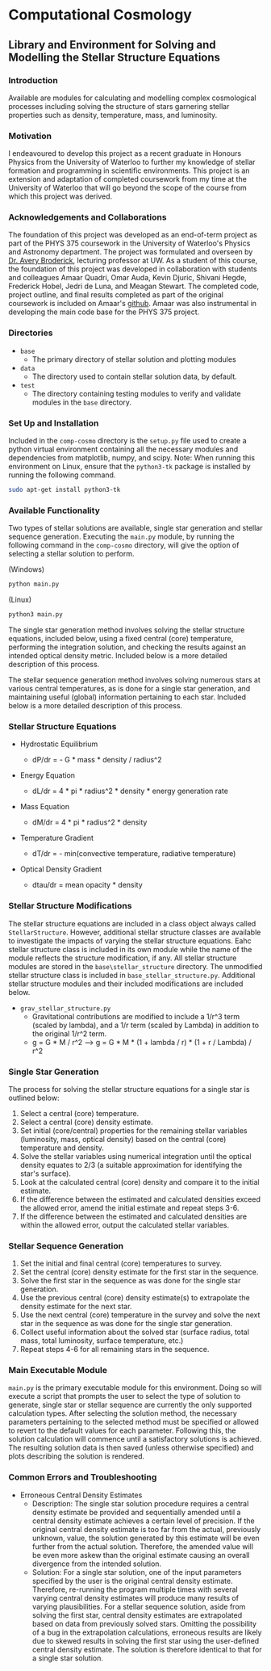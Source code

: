 # Computational Cosmology

## Library and Environment for Solving and Modelling the Stellar Structure Equations

### Introduction

Available are modules for calculating and modelling complex cosmological processes including solving the
structure of stars garnering stellar properties such as density, temperature, mass, and luminosity.

### Motivation

I endeavoured to develop this project as a recent graduate in Honours Physics from the University of Waterloo to further my knowledge of stellar formation and programming in scientific environments. This project is an extension and adaptation of completed coursework from my time at the University of Waterloo that will go beyond the scope of the course from which this project was derived.


### Acknowledgements and Collaborations

The foundation of this project was developed as an end-of-term project as part of the PHYS 375 coursework in the University of Waterloo's Physics and Astronomy department. The project was formulated and overseen by [Dr. Avery Broderick](www.science.uwaterloo.ca/~abroderi), lecturing professor at UW. As a student of this course, the foundation of this project was developed in collaboration with students and colleagues Amaar Quadri, Omar Auda, Kevin Djuric, Shivani Hegde, Frederick Hobel, Jedri de Luna, and Meagan Stewart. The completed code, project outline, and final results completed as part of the original coursework is included on Amaar's [github](https://github.com/amaarquadri/StarsModifiedGravity). Amaar was also instrumental in developing the main code base for the PHYS 375 project.

### Directories

- `base`
    - The primary directory of stellar solution and plotting modules
- `data`
    - The directory used to contain stellar solution data, by default.
- `test`
    - The directory containing testing modules to verify and validate modules in the `base` directory.

### Set Up and Installation

Included in the `comp-cosmo` directory is the `setup.py` file used to create a python virtual environment containing
all the necessary modules and dependencies from matplotlib, numpy, and scipy.
Note: When running this environment on Linux, ensure that the `python3-tk` package is installed by running the following command.

```sh
sudo apt-get install python3-tk
```

### Available Functionality

Two types of stellar solutions are available, single star generation and stellar sequence generation. Executing
the `main.py` module, by running the following command in the `comp-cosmo` directory, will give the option of
selecting a stellar solution to perform.

(Windows)

```sh
python main.py
```

(Linux)

```sh
python3 main.py
```

The single star generation method involves solving the stellar structure equations, included below, using a
fixed central (core) temperature, performing the integration solution, and checking the results against an
intended optical density metric. Included below is a more detailed description of this process.

The stellar sequence generation method involves solving numerous stars at various central temperatures, as
is done for a single star generation, and maintaining useful (global) information pertaining to each star.
Included below is a more detailed description of this process.

### Stellar Structure Equations

- Hydrostatic Equilibrium
    - dP/dr = - G * mass * density / radius^2

- Energy Equation
    - dL/dr = 4 * pi * radius^2 * density * energy generation rate

- Mass Equation
    - dM/dr = 4 * pi * radius^2 * density

- Temperature Gradient
    - dT/dr = - min(convective temperature, radiative temperature)

- Optical Density Gradient
    - dtau/dr = mean opacity * density

### Stellar Structure Modifications

The stellar structure equations are included in a class object always called `StellarStructure`. However,
additional stellar structure classes are available to investigate the impacts of varying the stellar structure
equations. Eahc stellar structure class is included in its own module while the name of the module reflects
the structure modification, if any. All stellar structure modules are stored in the `base\stellar_structure`
directory. The unmodified stellar structure class is included in `base_stellar_structure.py`. Additional
stellar structure modules and their included modifications are included below.

- `grav_stellar_structure.py`
    - Gravitational contributions are modified to include a 1/r^3 term (scaled by lambda), and a 1/r term (scaled by
      Lambda) in addition to the original 1/r^2 term.
    - g = G * M / r^2 --> g = G * M * (1 + lambda / r) * (1 + r / Lambda) / r^2

### Single Star Generation

The process for solving the stellar structure equations for a single star is outlined below:

1. Select a central (core) temperature.
2. Select a central (core) density estimate.
3. Set initial (core/central) properties for the remaining stellar variables (luminosity, mass, optical density)
   based on the central (core) temperature and density.
4. Solve the stellar variables using numerical integration until the optical density equates to 2/3 (a suitable
   approximation for identifying the star's surface).
5. Look at the calculated central (core) density and compare it to the initial estimate.
6. If the difference between the estimated and calculated densities exceed the allowed error, amend the
   initial estimate and repeat steps 3-6.
7. If the difference between the estimated and calculated densities are within the allowed error, output the
   calculated stellar variables.

### Stellar Sequence Generation

1. Set the initial and final central (core) temperatures to survey.
2. Set the central (core) density estimate for the first star in the sequence.
3. Solve the first star in the sequence as was done for the single star generation.
4. Use the previous central (core) density estimate(s) to extrapolate the density estimate for the next star.
5. Use the next central (core) temperature in the survey and solve the next star in the sequence as was
   done for the single star generation.
6. Collect useful information about the solved star (surface radius, total mass, total luminosity,
   surface temperature, etc.)
7. Repeat steps 4-6 for all remaining stars in the sequence.

### Main Executable Module

`main.py` is the primary executable module for this environment. Doing so will execute a script that prompts
the user to select the type of solution to generate, single star or stellar sequence are currently the only
supported calculation types. After selecting the solution method, the necessary parameters pertaining to the
selected method must be specified or allowed to revert to the default values for each parameter. Following
this, the solution calculation will commence until a satisfactory solutions is achieved. The resulting
solution data is then saved (unless otherwise specified) and plots describing the solution is rendered.

### Common Errors and Troubleshooting

- Erroneous Central Density Estimates
    - Description: The single star solution procedure requires a central density estimate be provided and
      sequentially amended until a central density estimate achieves a certain level of precision. If the
      original central density estimate is too far from the actual, previously unknown, value, the solution
      generated by this estimate will be even further from the actual solution. Therefore, the amended value
      will be even more askew than the original estimate causing an overall divergence from the intended
      solution.
    - Solution: For a single star solution, one of the input parameters specified by the user is the
      original central density estimate. Therefore, re-running the program multiple times with several
      varying central density estimates will produce many results of varying plausibilities. For a stellar
      sequence solution, aside from solving the first star, central density estimates are extrapolated based
      on data from previously solved stars. Omitting the possibility of a bug in the extrapolation
      calculations, erroneous results are likely due to skewed results in solving the first star using the
      user-defined central density estimate. The solution is therefore identical to that for a single star
      solution.
